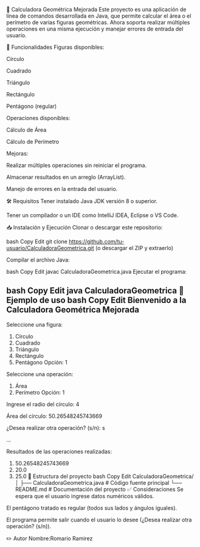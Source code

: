 📐 Calculadora Geométrica Mejorada
Este proyecto es una aplicación de línea de comandos desarrollada en Java, que permite calcular el área o el perímetro de varias figuras geométricas.
Ahora soporta realizar múltiples operaciones en una misma ejecución y manejar errores de entrada del usuario.

🚀 Funcionalidades
Figuras disponibles:

Círculo

Cuadrado

Triángulo

Rectángulo

Pentágono (regular)

Operaciones disponibles:

Cálculo de Área

Cálculo de Perímetro

Mejoras:

Realizar múltiples operaciones sin reiniciar el programa.

Almacenar resultados en un arreglo (ArrayList).

Manejo de errores en la entrada del usuario.

🛠️ Requisitos
Tener instalado Java JDK versión 8 o superior.

Tener un compilador o un IDE como IntelliJ IDEA, Eclipse o VS Code.

📥 Instalación y Ejecución
Clonar o descargar este repositorio:

bash
Copy
Edit
git clone https://github.com/tu-usuario/CalculadoraGeometrica.git
(o descargar el ZIP y extraerlo)

Compilar el archivo Java:

bash
Copy
Edit
javac CalculadoraGeometrica.java
Ejecutar el programa:

bash
Copy
Edit
java CalculadoraGeometrica
🎯 Ejemplo de uso
bash
Copy
Edit
Bienvenido a la Calculadora Geométrica Mejorada
------------------------------------------------

Seleccione una figura:
1. Círculo
2. Cuadrado
3. Triángulo
4. Rectángulo
5. Pentágono
Opción: 1

Seleccione una operación:
1. Área
2. Perímetro
Opción: 1

Ingrese el radio del círculo: 4

Área del círculo: 50.26548245743669

¿Desea realizar otra operación? (s/n): s

...

Resultados de las operaciones realizadas:
1. 50.26548245743669
2. 20.0
3. 25.0
📄 Estructura del proyecto
bash
Copy
Edit
CalculadoraGeometrica/
│
├── CalculadoraGeometrica.java   # Código fuente principal
└── README.md                    # Documentación del proyecto
✅ Consideraciones
Se espera que el usuario ingrese datos numéricos válidos.

El pentágono tratado es regular (todos sus lados y ángulos iguales).

El programa permite salir cuando el usuario lo desee (¿Desea realizar otra operación? (s/n)).

✏️ Autor
Nombre:Romario Ramirez
